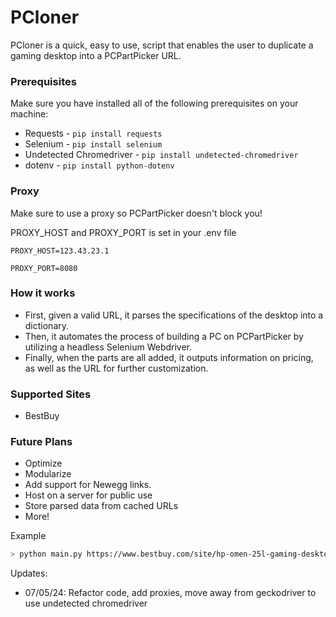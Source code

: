 # PCloner
PCloner is a quick, easy to use, script that enables the user to duplicate a gaming desktop into a PCPartPicker URL.

### Prerequisites
Make sure you have installed all of the following prerequisites on your machine:
* Requests - ```pip install requests```
* Selenium - ```pip install selenium```
* Undetected Chromedriver - ```pip install undetected-chromedriver```
* dotenv - ```pip install python-dotenv```

### Proxy
Make sure to use a proxy so PCPartPicker doesn't block you!

PROXY_HOST and PROXY_PORT is set in your .env file

```PROXY_HOST=123.43.23.1```

```PROXY_PORT=8080```

### How it works
  - First, given a valid URL, it parses the specifications of the desktop into a dictionary.
  - Then, it automates the process of building a PC on PCPartPicker by utilizing a headless Selenium Webdriver.
  - Finally, when the parts are all added, it outputs information on pricing, as well as the URL for further customization.

### Supported Sites
* BestBuy

### Future Plans
* Optimize
* Modularize
* Add support for Newegg links.
* Host on a server for public use
* Store parsed data from cached URLs
* More!

Example
```sh
> python main.py https://www.bestbuy.com/site/hp-omen-25l-gaming-desktop-intel-core-i7-14700f-32gb-ddr5-memory-nvidia-geforce-rtx-4060-ti-2tb-ssd-snow-white/6573317.p?skuId=6573317
```

Updates:
- 07/05/24: Refactor code, add proxies, move away from geckodriver to use undetected chromedriver